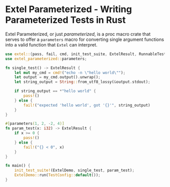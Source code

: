 # Extel Parameterized - Writing Parameterized Tests in Rust
Extel Parameterized, or just *parameterized*, is a proc macro crate that serves to offer a
`parameters` macro for converting single argument functions into a valid function that
`Extel` can interpret.

```rust
use extel::{pass, fail, cmd, init_test_suite, ExtelResult, RunnableTestSet, TestConfig};
use extel_parameterized::parameters;

fn single_test() -> ExtelResult {
    let mut my_cmd = cmd!("echo -n \"hello world\"");
    let output = my_cmd.output().unwrap();
    let string_output = String::from_utf8_lossy(&output.stdout);

    if string_output == *"hello world" {
        pass!()
    } else {
        fail!("expected 'hello world', got '{}'", string_output)
    }
}

#[parameters(1, 2, -2, 4)]
fn param_test(x: i32) -> ExtelResult {
    if x >= 0 {
        pass!()
    } else {
        fail!("{} < 0", x)
    }
}

fn main() {
    init_test_suite!(ExtelDemo, single_test, param_test);
    ExtelDemo::run(TestConfig::default());
}
